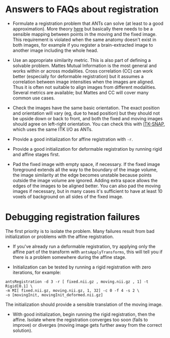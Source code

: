 # Answers to FAQs about registration

* Formulate a registration problem that ANTs can solve (at least to a good approximation). More theory [here](http://www.ncbi.nlm.nih.gov/pubmed/17659998) but basically there needs to be a sensible mapping between points in the moving and the fixed image. This requirement is violated when the same anatomy doesn't exist in both images, for example if you register a brain-extracted image to another image including the whole head.

* Use an appropriate similarity metric. This is also part of defining a solvable problem. Mattes Mutual Information is the most general and works within or across modalities. Cross correlation (CC) can work better (especially for deformable registration) but it assumes a correlation between image intensities when the images are aligned. Thus it is often not suitable to align images from different modalities.  Several metrics are available; but Mattes and CC will cover many common use cases.

* Check the images have the same basic orientation. The exact position and orientation will vary (eg, due to head position) but they should not be upside down or back to front, and both the fixed and moving images should agree on left-right orientation. You can check this with [ITK-SNAP](http://itksnap.org), which uses the same ITK I/O as ANTs.

* Provide a good initialization for affine registration with `-r`. 

* Provide a good initialization for deformable registration by running rigid and affine stages first. 

* Pad the fixed image with empty space, if necessary. If the fixed image foreground extends all the way to the boundary of the image volume, the image similarity at the edge becomes unstable because points outside the image volume are ignored. Adding extra space allows the edges of the images to be aligned better. You can also pad the moving images if necessary, but in many cases it's sufficient to have at least 10 voxels of background on all sides of the fixed image.


# Debugging registration failures

The first priority is to isolate the problem. Many failures result from bad initialization or problems with the affine registration. 

*  If you've already run a deformable registration, try applying only the affine part of the transform with `antsApplyTransforms`, this will tell you if there is a problem somewhere during the affine stage.

* Initialization can be tested by running a rigid registration with zero iterations, for example:

```
antsRegistration -d 3 -r [ fixed.nii.gz , moving.nii.gz , 1] -t Rigid[0.1] \
-m MI[ fixed.nii.gz, moving.nii.gz, 1, 32] -c 0 -f 4 -s 2 \
-o [movingInit, movingInit_deformed.nii.gz] 
```
The initialization should provide a sensible translation of the moving image. 

* With good initialization, begin running the rigid registration, then the affine. Isolate where the registration converges too soon (fails to improve) or diverges (moving image gets further away from the correct solution).